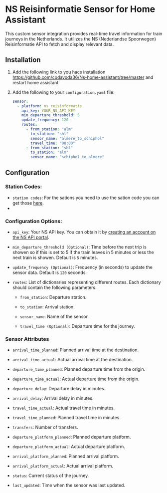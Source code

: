 # NS Reisinformatie Sensor for Home Assistant

This custom sensor integration provides real-time travel information for train journeys in the Netherlands. It utilizes the NS (Nederlandse Spoorwegen) Reisinformatie API to fetch and display relevant data.

## Installation

1. Add the following link to you hacs installation https://github.com/codayoda36/Ns-home-assistant/tree/master and restart home assistant 

2. Add the following to your `configuration.yaml` file:

    ```yaml
    sensor:
      - platform: ns_reisinformatie
        api_key: YOUR_NS_API_KEY
        min_departure_threshold: 5
        update_frequency: 120
        routes:
          - from_station: "alm"
            to_station: "shl"
            sensor_name: "almere_to_schiphol"
            travel_time: "08:00"
          - from_station: "shl"
            to_station: "alm"
            sensor_name: "schiphol_to_almere"
    ```

## Configuration

### Station Codes:
- `station codes`: For the sations you need to use the sation code you can get those [here](https://nl.wikipedia.org/wiki/Lijst_van_spoorwegstations_in_Nederland).
- 
### Configuration Options:

- `api_key`: Your NS API key. You can obtain it by [creating an account on the NS API portal](https://apiportal.ns.nl/).
- `min_departure_threshold (Optional)`: Time before the next trip is showen so if this is set to 5 if the train leaves in 5 minutes or less the next train is showen. Default is `5` minutes.
- `update_frequency (Optional)`: Frequency (in seconds) to update the sensor data. Default is `120` seconds.
- `routes`: List of dictionaries representing different routes. Each dictionary should contain the following parameters:

  - `from_station`: Departure station.
  
  - `to_station`: Arrival station.
  
  - `sensor_name`: Name of the sensor.

  - `travel_time (Optional)`: Departure time for the journey.
 
### Sensor Attributes

- `arrival_time_planned`: Planned arrival time at the destination.

- `arrival_time_actual`: Actual arrival time at the destination.

- `departure_time_planned`: Planned departure time from the origin.

- `departure_time_actual`: Actual departure time from the origin.

- `departure_delay`: Departure delay in minutes.

- `arrival_delay`: Arrival delay in minutes.

- `travel_time_actual`: Actual travel time in minutes.

- `travel_time_planned`: Planned travel time in minutes.

- `transfers`: Number of transfers.

- `departure_platform_planned`: Planned departure platform.

- `departure_platform_actual`: Actual departure platform.

- `arrival_platform_planned`: Planned arrival platform.

- `arrival_platform_actual`: Actual arrival platform.

- `status`: Current status of the journey.

- `last_updated`: Time when the sensor was last updated.
